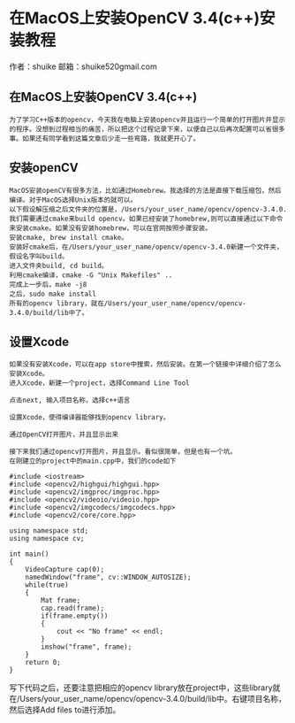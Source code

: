 # 在MacOS上安装OpenCV 3.4(c++)安装教程

作者：shuike
邮箱：shuike520gmail.com

## 在MacOS上安装OpenCV 3.4(c++)

```
为了学习C++版本的opencv，今天我在电脑上安装opencv并且运行一个简单的打开图片并显示的程序。没想到过程相当的痛苦，所以把这个过程记录下来，以便自己以后再次配置可以省很多事。如果还有同学看到这篇文章后少走一些弯路，我就更开心了。
```
## 安装openCV
```
MacOS安装openCV有很多方法，比如通过Homebrew。我选择的方法是直接下载压缩包，然后编译。对于MacOS选择Unix版本的就可以。
以下假设解压缩之后文件夹的位置是，/Users/your_user_name/opencv/opencv-3.4.0. 我们需要通过cmake来build opencv。如果已经安装了homebrew,则可以直接通过以下命令来安装cmake。如果没有安装homebrew，可以在官网按照步骤安装。
安装cmake, brew install cmake。
安装好cmake后，在/Users/your_user_name/opencv/opencv-3.4.0新建一个文件夹，假设名字叫build。
进入文件夹build, cd build。
利用cmake编译，cmake -G "Unix Makefiles" ..
完成上一步后，make -j8
之后，sudo make install
所有的opencv library，就在/Users/your_user_name/opencv/opencv-3.4.0/build/lib中了。
```

## 设置Xcode
```
如果没有安装Xcode，可以在app store中搜索，然后安装。在第一个链接中详细介绍了怎么安装Xcode。
进入Xcode，新建一个project，选择Command Line Tool

点击next, 输入项目名称，选择c++语言

设置Xcode，使得编译器能够找到opencv library。

通过OpenCV打开图片，并且显示出来

接下来我们通过opencv打开图片，并且显示。看似很简单，但是也有一个坑。
在刚建立的project中的main.cpp中，我们的code如下
```


```
#include <iostream>
#include <opencv2/highgui/highgui.hpp>
#include <opencv2/imgproc/imgproc.hpp>
#include <opencv2/videoio/videoio.hpp>
#include <opencv2/imgcodecs/imgcodecs.hpp>
#include <opencv2/core/core.hpp>

using namespace std;
using namespace cv;

int main()
{
    VideoCapture cap(0);
    namedWindow("frame", cv::WINDOW_AUTOSIZE);
    while(true)
    {
        Mat frame;
        cap.read(frame);
        if(frame.empty())
        {
            cout << "No frame" << endl;
        }
        imshow("frame", frame);
    }
    return 0;
}
```
写下代码之后，还要注意把相应的opencv library放在project中，这些library就在/Users/your_user_name/opencv/opencv-3.4.0/build/lib中。右键项目名称，然后选择Add files to进行添加。


